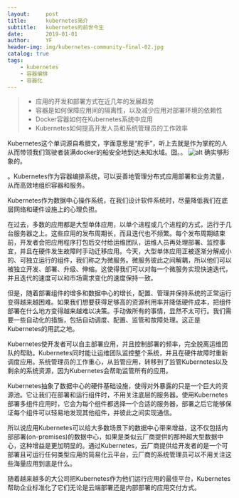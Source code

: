 ```yaml
---
layout:     post
title:      kubernetes简介
subtitle:   kubernetes的前世今生
date:       2019-01-01
author:     YF
header-img: img/kubernetes-community-final-02.jpg
catalog: true
tags:
    - kubernetes
    - 容器编排
    - 容器化
---
```


> * 应用的开发和部署方式在近几年的发展趋势
> * 容器是如何保障应用间的隔离性，以及减少应用对部署环境的依赖性
> * Docker容器如何在Kubernetes系统中应用
> * Kubernetes如何提高开发人员和系统管理员的工作效率

Kubernetes这个单词源自希腊文，字面意思是“舵手”，听上去就是作为掌舵的人从而带领我们驾驶者装满docker的船安全地到达未知水域。囧。。 ![alt](http://www.ruanyifeng.com/blogimg/asset/2018/bg2018020901.png)
确实够形象的。


。Kubernetes作为容器编排系统，可以妥善地管理分布式应用部署和业务流量，从而高效地组织容器和服务。








Kubernetes作为数据中心操作系统，在我们设计软件系统时，尽量降低我们在底层网络和硬件设施上的心理负担。

在过去，多数的应用都是大型单体应用，以单个进程或几个进程的方式，运行于几台服务器之上。这些应用的发布周期长，而且迭代也不频繁。每个发布周期结束前，开发者会把应用程序打包后交付给运维团队，运维人员再处理部署、监控事宜，并且在硬件发生故障时手动迁移应用。今天，大型单体应用正被逐渐分解成小的、可独立运行的组件，我们称之为微服务。微服务彼此之间解耦，所以他们可以被独立开发、部署、升级、伸缩。这使得我们可以对每一个微服务实现快速迭代，并且迭代的速度可以和市场需求变化的速度保持一致。

但是，随着部署组件的增多和数据中心的增长，配置、管理并保持系统的正常运行变得越来越困难。如果我们想要获得足够高的资源利用率并降低硬件成本，把组件部署在什么地方变得越来越难以决策。手动做所有的事情，显然不太可行。我们需要一些自动化的措施，包括自动调度、配置、监管和故障处理。这正是Kubernetes的用武之地。

Kubernetes使开发者可以自主部署应用，并且控制部署的频率，完全脱离运维团队的帮助。Kubernetes同时能让运维团队监控整个系统，并且在硬件故障时重新调度应用。系统管理员的工作重心，从监管应用，转移到了监管Kubernetes以及剩余的系统资源，因为Kubernetes会帮助监管所有的应用。

Kubernetes抽象了数据中心的硬件基础设施，使得对外暴露的只是一个巨大的资源池。它让我们在部署和运行组件时，不用关注底层的服务器。使用Kubernetes部署多组件应用时，它会为每个组件都选择一个合适的服务器，部署之后它能够保证每个组件可以轻易地发现其他组件，并彼此之间实现通信。

所以说应用Kubernetes可以给大多数场景下的数据中心带来增益，这不仅包括内部部署(on-premises)的数据中心，如果是类似云厂商提供的那种超大型数据中心，这种增益是更加明显的。通过Kubernetes，云厂商提供给开发者的是一个可部署且可运行任何类型应用的简易化云平台，云厂商的系统管理员可以不用关注这些海量应用到底是什么。

随着越来越多的大公司把Kubernetes作为他们运行应用的最佳平台，Kubernetes帮助企业标准化了它们无论是云端部署还是内部部署的应用交付方式。